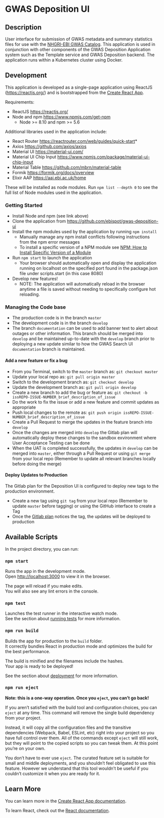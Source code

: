 # GWAS Deposition UI

## Description
User interface for submission of GWAS metadata and summary statistics files for use with the [NHGRI-EBI GWAS Catalog](https://www.ebi.ac.uk/gwas). This application is used in conjunction with other components of the GWAS Deposition Application system such as the Template service and GWAS Deposition backend. The application runs within a Kubernetes cluster using Docker.


## Development
This application is developed as a single-page application using ReactJS (https://reactjs.org/) and is bootstrapped from the [Create React App](https://github.com/facebook/create-react-app).


Requirements:
* ReactJS https://reactjs.org/
* Node and npm https://www.npmjs.com/get-npm
    *  Node >= 8.10 and npm >= 5.6

Additional libraries used in the application include:
* React Router https://reactrouter.com/web/guides/quick-start*
* Axios https://github.com/axios/axios
* Material UI https://material-ui.com/
* Material UI Chip Input https://www.npmjs.com/package/material-ui-chip-input
* Material Table https://github.com/mbrn/material-table
* Formik https://formik.org/docs/overview
* Elixir AAP https://aai.ebi.ac.uk/home

These will be installed as node modules.
Run `npm list --depth 0` to see the full list of Node modules used in the application.


### Getting Started
* Install Node and npm (see link above)
* Clone the application from https://github.com/ebispot/gwas-deposition-ui
* Install the npm modules used by the application by running `npm install`
    * Manually manage any npm install conflicts following instructions from the npm error messages
    * To install a specific version of a NPM module see [NPM: How to Install Specific Version of a Module](https://60devs.com/npm-install-specific-version.html)
* Run `npm start` to launch the application
    * Your browser should automatically open and display the application running on localhost on the specified port found in the package.json file under scripts.start (in this case 8080)
* Develop new features!
    * NOTE: The application will automatically reload in the browser anytime a file is saved without needing to specifically configure hot reloading.

### Managing the Code base
* The production code is in the branch `master`
* The development code is in the branch `develop`
* The branch `documentation` can be used to add banner text to alert about outages or other information. This branch should be merged into `develop` and be maintained up-to-date with the `develop` branch prior to deploying a new update similar to how the GWAS Search UI `documentation` branch is maintained.

#### Add a new feature or fix a bug
* From you Terminal, switch to the `master` branch as:
    `git checkout master`
* Update your local repo as:
    `git pull origin master`
* Switch to the development branch as:
    `git checkout develop`
* Update the development branch as:
    `git pull origin develop`
* Create a new branch to add the bug or feature as:
    `git checkout -b issREPO-ISSUE-NUMBER_brief_description_of_issue`
* Do the work to fix the issue or add a new feature and commit updates as appropriate
* Push local changes to the remote as:
    `git push origin issREPO-ISSUE-NUMBER_brief_description_of_issue`
* Create a Pull Request to merge the updates in the feature branch into `develop`
* Once the changes are merged into `develop` the Gitlab plan will automatically deploy these changes to the sandbox exvironment where User Acceptance Testing can be done
* When the UAT is completed successfully, the updates in `develop` can be merged into `master`, either through a Pull Request or using `git merge` from your local repo (Remember to update all relevant branches locally before doing the merge)


#### Deploy Updates to Production
The Gitlab plan for the Deposition UI is configured to deploy new tags to the production environment. 
* Create a new tag using `git tag` from your local repo (Remember to update `master` before tagging) or using the GitHub interface to create a Tag
* Once the [Gitlab plan](https://gitlab.ebi.ac.uk/gwas/gwas-deposition-ui/-/pipelines) notices the tag, the updates will be deployed to production


## Available Scripts
In the project directory, you can run:

### `npm start`
Runs the app in the development mode.<br>
Open [http://localhost:3000](http://localhost:3000) to view it in the browser.

The page will reload if you make edits.<br>
You will also see any lint errors in the console.

### `npm test`
Launches the test runner in the interactive watch mode.<br>
See the section about [running tests](https://facebook.github.io/create-react-app/docs/running-tests) for more information.

### `npm run build`
Builds the app for production to the `build` folder.<br>
It correctly bundles React in production mode and optimizes the build for the best performance.

The build is minified and the filenames include the hashes.<br>
Your app is ready to be deployed!

See the section about [deployment](https://facebook.github.io/create-react-app/docs/deployment) for more information.

### `npm run eject`
**Note: this is a one-way operation. Once you `eject`, you can’t go back!**

If you aren’t satisfied with the build tool and configuration choices, you can `eject` at any time. This command will remove the single build dependency from your project.

Instead, it will copy all the configuration files and the transitive dependencies (Webpack, Babel, ESLint, etc) right into your project so you have full control over them. All of the commands except `eject` will still work, but they will point to the copied scripts so you can tweak them. At this point you’re on your own.

You don’t have to ever use `eject`. The curated feature set is suitable for small and middle deployments, and you shouldn’t feel obligated to use this feature. However we understand that this tool wouldn’t be useful if you couldn’t customize it when you are ready for it.


## Learn More

You can learn more in the [Create React App documentation](https://facebook.github.io/create-react-app/docs/getting-started).

To learn React, check out the [React documentation](https://reactjs.org/).


